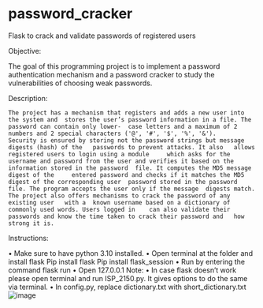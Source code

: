 # password_cracker
Flask to crack and validate passwords of registered users

Objective:

The goal of this programming project is to implement a password authentication mechanism and a password cracker to study the vulnerabilities of choosing weak passwords. 

Description:	

	The project has a mechanism that registers and adds a new user into the system and 	stores the user’s password information in a file. The password can contain only lower-	case letters and a maximum of 2 numbers and 2 special characters ('@', '#', '$', '%', '&'). 	Security is ensured by storing not the password strings but message digests (hash) of the 	passwords to prevent attacks. It also 	allows registered users to login using a module 	which asks for the username and password from the user and verifies it based on the 	information stored in the password 	file. It computes the MD5 message digest of the 	entered password and checks if it matches the MD5 digest of the corresponding user 	password stored in the password file. The program accepts the user only if the message 	digests match.
	The project also offers mechanisms to crack the password of any existing user 	with a 	known username based on a dictionary of commonly used words. Users logged in 	can also validate their passwords and know the time taken to crack their password and 	how strong it is.

Instructions:

•	Make sure to have python 3.10 installed.
•	Open terminal at the folder and install flask
	Pip install flask 
	Pip install flask_session
•	Run by entering the command flask run
•	Open 127.0.0.1
Note:
•	In case flask doesn’t work please open terminal and run ISP_2150.py. It gives options to do the same via terminal.
•	In config.py, replace dictionary.txt with short_dictionary.txt
![image](https://github.com/Navoditamathur/password_cracker/assets/37864618/d6bb5303-71fb-413e-873d-194ed0e9f1b6)

